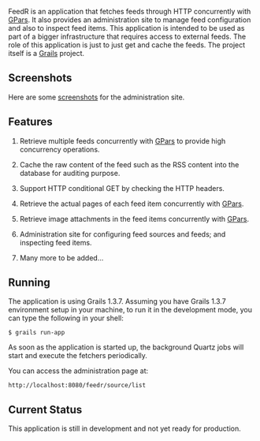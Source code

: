 FeedR is an application that fetches feeds through HTTP concurrently with [GPars](http://gpars.codehaus.org/). It also provides an administration site to manage feed configuration and also to inspect feed items. This application is intended to be used as part of a bigger infrastructure that requires access to external feeds. The role of this application is just to just get and cache the feeds. The project itself is a [Grails](http://grails.org/) project.

## Screenshots
Here are some [screenshots](http://wijaya.posterous.com/feedr-asynchronous-feed-fetcher-with-administ) for the administration site.

## Features

  1. Retrieve multiple feeds concurrently with [GPars](http://gpars.codehaus.org/) to provide high concurrency operations.
 
  2. Cache the raw content of the feed such as the RSS content into the database for auditing purpose.

  3. Support HTTP conditional GET by checking the HTTP headers.

  4. Retrieve the actual pages of each feed item concurrently with [GPars](http://gpars.codehaus.org/).

  5. Retrieve image attachments in the feed items concurrently with [GPars](http://gpars.codehaus.org/).

  6. Administration site for configuring feed sources and feeds; and inspecting feed items.

  7. Many more to be added...

## Running
The application is using Grails 1.3.7. Assuming you have Grails 1.3.7 environment setup in your machine, to run it in the development mode, you can type the following in your shell:

    $ grails run-app

As soon as the application is started up, the background Quartz jobs will start and execute the fetchers periodically.

You can access the administration page at:

    http://localhost:8080/feedr/source/list

## Current Status
This application is still in development and not yet ready for production.
